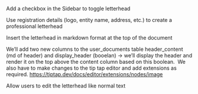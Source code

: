 Add a checkbox in the Sidebar to toggle letterhead

Use registration details (logo, entity name, address, etc.) to create a professional letterhead

Insert the letterhead in markdown format at the top of the document

We’ll add two new columns to the user_documents table header_content (md of header) and display_header (booelan) -> we’ll display the header and render it on the top above the content column based on this boolean.  We also have to make changes to the tip tap editor and add extensions as required. https://tiptap.dev/docs/editor/extensions/nodes/image 

Allow users to edit the letterhead like normal text
